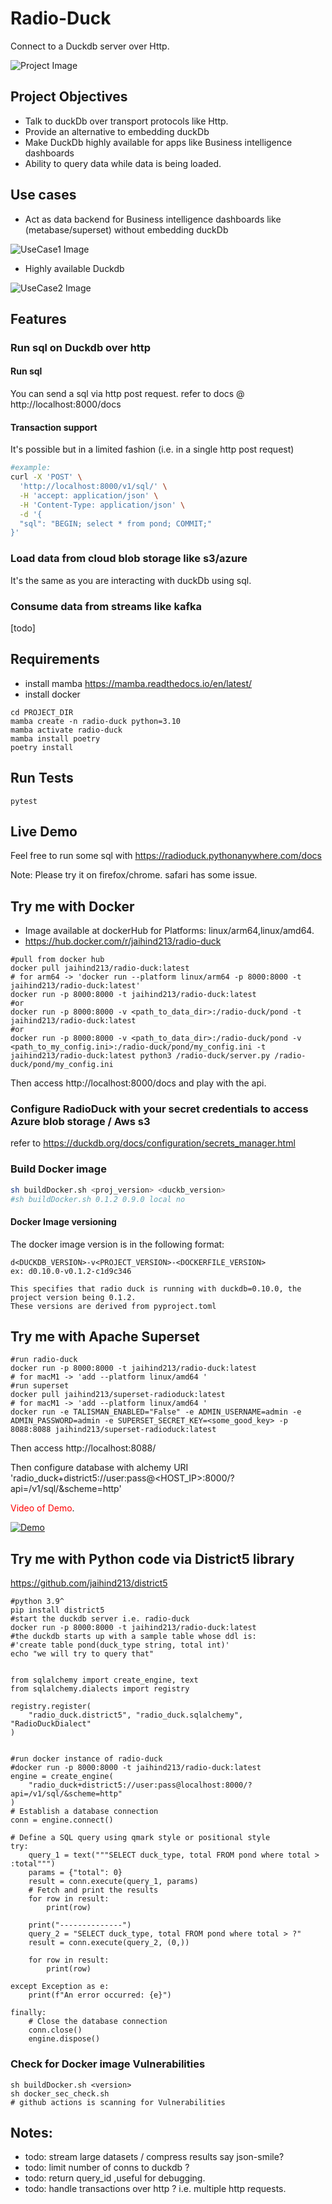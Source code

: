 # Radio-Duck
Connect to a Duckdb server over Http.

![Project Image](radioduck.png)

## Project Objectives

- Talk to duckDb over transport protocols like Http.
- Provide an alternative to embedding duckDb
- Make DuckDb highly available for apps like Business intelligence dashboards
- Ability to query data while data is being loaded.

## Use cases

- Act as data backend for Business intelligence dashboards like (metabase/superset) without embedding duckDb

![UseCase1 Image](superset_radio_duck.png)

- Highly available Duckdb

![UseCase2 Image](radio_ha.png)

## Features

### Run sql on Duckdb over http

#### Run sql
You can send a sql via http post request. refer to docs @ http://localhost:8000/docs

#### Transaction support
It's possible but in a limited fashion (i.e. in a single http post request)
```bash
#example:
curl -X 'POST' \
  'http://localhost:8000/v1/sql/' \
  -H 'accept: application/json' \
  -H 'Content-Type: application/json' \
  -d '{
  "sql": "BEGIN; select * from pond; COMMIT;"
}'
```

### Load data from cloud blob storage like s3/azure 
It's the same as you are interacting with duckDb using sql.

### Consume data from streams like kafka 
[todo]

## Requirements

- install mamba https://mamba.readthedocs.io/en/latest/
- install docker

```
cd PROJECT_DIR
mamba create -n radio-duck python=3.10
mamba activate radio-duck
mamba install poetry
poetry install
```

## Run Tests
```
pytest
```

## Live Demo

Feel free to run some sql with https://radioduck.pythonanywhere.com/docs

Note: Please try it on firefox/chrome. safari has some issue. 

## Try me with Docker

- Image available at dockerHub for Platforms: linux/arm64,linux/amd64.
- https://hub.docker.com/r/jaihind213/radio-duck

```
#pull from docker hub
docker pull jaihind213/radio-duck:latest
# for arm64 -> 'docker run --platform linux/arm64 -p 8000:8000 -t jaihind213/radio-duck:latest'
docker run -p 8000:8000 -t jaihind213/radio-duck:latest
#or
docker run -p 8000:8000 -v <path_to_data_dir>:/radio-duck/pond -t jaihind213/radio-duck:latest
#or
docker run -p 8000:8000 -v <path_to_data_dir>:/radio-duck/pond -v <path_to_my_config.ini>:/radio-duck/pond/my_config.ini -t jaihind213/radio-duck:latest python3 /radio-duck/server.py /radio-duck/pond/my_config.ini
```

Then access http://localhost:8000/docs and play with the api.

### Configure RadioDuck with your secret credentials to access Azure blob storage / Aws s3

refer to https://duckdb.org/docs/configuration/secrets_manager.html

### Build Docker image
```bash
sh buildDocker.sh <proj_version> <duckb_version>
#sh buildDocker.sh 0.1.2 0.9.0 local no
```

#### Docker Image versioning

The docker image version is in the following format:
```text
d<DUCKDB_VERSION>-v<PROJECT_VERSION>-<DOCKERFILE_VERSION>
ex: d0.10.0-v0.1.2-c1d9c346 

This specifies that radio duck is running with duckdb=0.10.0, the project version being 0.1.2.
These versions are derived from pyproject.toml
```

## Try me with Apache Superset
```
#run radio-duck
docker run -p 8000:8000 -t jaihind213/radio-duck:latest
# for macM1 -> 'add --platform linux/amd64 '
#run superset
docker pull jaihind213/superset-radioduck:latest
# for macM1 -> 'add --platform linux/amd64 '
docker run -e TALISMAN_ENABLED="False" -e ADMIN_USERNAME=admin -e ADMIN_PASSWORD=admin -e SUPERSET_SECRET_KEY=<some_good_key> -p 8088:8088 jaihind213/superset-radioduck:latest
```
Then access http://localhost:8088/

Then configure database with alchemy URI 'radio_duck+district5://user:pass@<HOST_IP>:8000/?api=/v1/sql/&scheme=http'

<span style="color:red;">Video of Demo</span>.

[![Demo](demo_thumbnail.png)](https://youtu.be/GUBj2uzly94?si=2QZm4WWnARM1kwgv "Demo video")

## Try me with Python code via District5 library

https://github.com/jaihind213/district5
```
#python 3.9^
pip install district5
#start the duckdb server i.e. radio-duck
docker run -p 8000:8000 -t jaihind213/radio-duck:latest
#the duckdb starts up with a sample table whose ddl is: 
#'create table pond(duck_type string, total int)'
echo "we will try to query that"
```

```

from sqlalchemy import create_engine, text
from sqlalchemy.dialects import registry

registry.register(
    "radio_duck.district5", "radio_duck.sqlalchemy", "RadioDuckDialect"
)


#run docker instance of radio-duck
#docker run -p 8000:8000 -t jaihind213/radio-duck:latest
engine = create_engine(
    "radio_duck+district5://user:pass@localhost:8000/?api=/v1/sql/&scheme=http"
)
# Establish a database connection
conn = engine.connect()

# Define a SQL query using qmark style or positional style
try:
    query_1 = text("""SELECT duck_type, total FROM pond where total > :total""")
    params = {"total": 0}
    result = conn.execute(query_1, params)
    # Fetch and print the results
    for row in result:
        print(row)

    print("--------------")
    query_2 = "SELECT duck_type, total FROM pond where total > ?"
    result = conn.execute(query_2, (0,))

    for row in result:
        print(row)

except Exception as e:
    print(f"An error occurred: {e}")

finally:
    # Close the database connection
    conn.close()
    engine.dispose()

```

### Check for Docker image Vulnerabilities
```
sh buildDocker.sh <version>
sh docker_sec_check.sh
# github actions is scanning for Vulnerabilities
```

## Notes:

- todo: stream large datasets / compress results say json-smile?
- todo: limit number of conns to duckdb ?
- todo: return query_id ,useful for debugging.
- todo: handle transactions over http ? i.e. multiple http requests.
